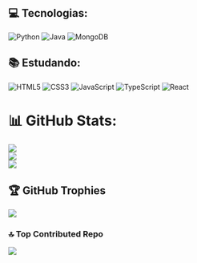 ## 💻 Tecnologias:
![Python](https://img.shields.io/badge/python-3670A0?style=for-the-badge&logo=python&logoColor=ffdd54) ![Java](https://img.shields.io/badge/java-%23ED8B00.svg?style=for-the-badge&logo=java&logoColor=white) ![MongoDB](https://img.shields.io/badge/mongodb-%23ED8B00.svg?style=for-the-badge&logo=mongodb&logoColor=#47A248) 

## 📚 Estudando:
<div style="display: inline-block;">
    <img align="center" alt="HTML5" src="https://img.shields.io/badge/HTML5-E34F26?style=for-the-badge&logo=html5&logoColor=white"/>
    <img align="center" alt="CSS3" src="https://img.shields.io/badge/CSS3-1572B6?style=for-the-badge&logo=css3&logoColor=white"/>
    <img align="center" alt="JavaScript" src="https://img.shields.io/badge/JavaScript-F7DF1E?style=for-the-badge&logo=javascript&logoColor=black"/>
    <img align="center" alt="TypeScript" src="https://img.shields.io/badge/TypeScript-007ACC?style=for-the-badge&logo=typescript&logoColor=white"/>
    <img align="center" alt="React" src="https://img.shields.io/badge/React-20232A?style=for-the-badge&logo=react&logoColor=61DAFB"/>
</div>

# 📊 GitHub Stats:
![](https://github-readme-stats.vercel.app/api?username=guidoxenofonte2005&theme=dark&hide_border=false&include_all_commits=true&count_private=false)<br/>
![](https://github-readme-streak-stats.herokuapp.com/?user=guidoxenofonte2005&theme=dark&hide_border=false)<br/>
![](https://github-readme-stats.vercel.app/api/top-langs/?username=guidoxenofonte2005&theme=dark&hide_border=false&include_all_commits=true&count_private=false&layout=compact)

## 🏆 GitHub Trophies
![](https://github-profile-trophy.vercel.app/?username=guidoxenofonte2005&theme=onedark&no-frame=true&no-bg=false&margin-w=4)

### 🔝 Top Contributed Repo
![](https://github-contributor-stats.vercel.app/api?username=guidoxenofonte2005&limit=5&theme=dark&combine_all_yearly_contributions=true)

<!-- Proudly created with GPRM ( https://gprm.itsvg.in ) -->
